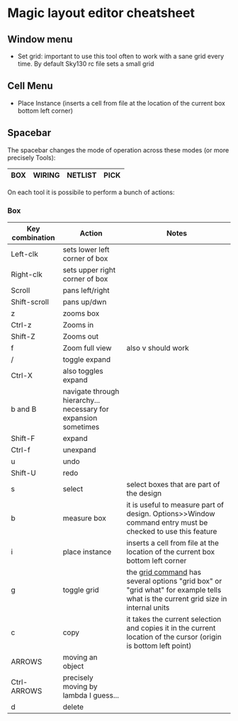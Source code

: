 # Magic layout editor cheatsheet
## Window menu
- Set grid: important to use this tool often to work with a sane grid every time. By default Sky130 rc file sets a small grid

## Cell Menu
- Place Instance (inserts a cell from file at the location of the current box bottom left corner)

## Spacebar
The spacebar changes the mode of operation across these modes (or more precisely Tools):

|BOX|WIRING|NETLIST|PICK|
|---|------|-------|----|

On each tool it is possibile to perform a bunch of actions:
### Box

|Key combination|Action|Notes|
|---------------|------|-----|
|Left-clk |sets lower left corner of box | |
|Right-clk|sets upper right corner of box| |
|Scroll| pans left/right|
|Shift-scroll| pans up/dwn| |
|z | zooms box|
|Ctrl-z | Zooms in| |
|Shift-Z| Zooms out| |
|f | Zoom full view| also v should work |
|/ | toggle expand|
|Ctrl-X| also toggles expand|
|b and B| navigate through hierarchy... necessary for expansion sometimes|
|Shift-F| expand|
|Ctrl-f | unexpand |
|u | undo| |
|Shift-U| redo| |
|s | select| select boxes that are part of the design|
|b | measure box| it is useful to measure part of design. Options>>Window command entry must be checked to use this feature|
|i | place instance | inserts a cell from file at the location of the current box bottom left corner |
|g |toggle grid| the [grid command](http://opencircuitdesign.com/magic/commandref/grid.html) has several options "grid box" or "grid what" for example tells what is the current grid size in internal units|
|c | copy| it takes the current selection and copies it in the current location of the cursor (origin is bottom left point)|
| ARROWS | moving an object|
|Ctrl-ARROWS| precisely moving by lambda I guess...|
|d | delete





